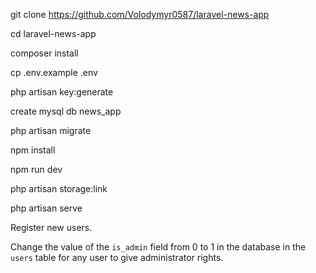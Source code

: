git clone https://github.com/Volodymyr0587/laravel-news-app

cd laravel-news-app

composer install

cp .env.example .env

php artisan key:generate

create mysql db news_app

php artisan migrate

npm install

npm run dev

php artisan storage:link 

php artisan serve

Register new users.

Change the value of the `is_admin` field from 0 to 1 in the database in the `users` table for any user to give administrator rights.
